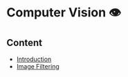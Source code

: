 
# Computer Vision 👁 

## Content

- [Introduction](/Introduction.md)
- [Image Filtering](/ImageFiltering.md)
